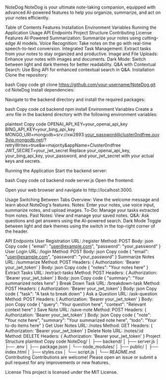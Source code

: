NoteDog
NoteDog is your ultimate note-taking companion, equipped with advanced AI-powered features to help you organize, summarize, and act on your notes efficiently.

Table of Contents
Features
Installation
Environment Variables
Running the Application
Usage
API Endpoints
Project Structure
Contributing
License
Features
AI-Powered Summarization: Summarize your notes using cutting-edge AI models.
Voice Recognition: Take notes on the go with real-time speech-to-text conversion.
Integrated Task Management: Extract tasks from your notes to stay organized and productive.
Image and File Uploads: Enhance your notes with images and documents.
Dark Mode: Switch between light and dark themes for better readability.
Q&A with Contextual Search: Use Bing API for enhanced contextual search in Q&A.
Installation
Clone the repository:

bash
Copy code
git clone https://github.com/your-username/NoteDog.git
cd NoteDog
Install dependencies:

Navigate to the backend directory and install the required packages:

bash
Copy code
cd backend
npm install
Environment Variables
Create a .env file in the backend directory with the following environment variables:

plaintext
Copy code
OPENAI_API_KEY=your_openai_api_key
BING_API_KEY=your_bing_api_key
MONGO_URI=mongodb+srv://xw2893:your_password@cluster0ndfree.ouy3vip.mongodb.net/?retryWrites=true&w=majority&appName=Cluster0ndfree
JWT_SECRET=your_jwt_secret
Replace your_openai_api_key, your_bing_api_key, your_password, and your_jwt_secret with your actual keys and secrets.

Running the Application
Start the backend server:

bash
Copy code
cd backend
node server.js
Open the frontend:

Open your web browser and navigate to http://localhost:3000.

Usage
Switching Between Tabs
Overview: View the welcome message and learn about NoteDog's features.
Notes: Enter your notes, use voice input, summarize notes, and upload images.
To-Do: Manage your tasks extracted from notes.
Past Notes: View and manage your saved notes.
Q&A: Ask questions and get answers using the AI-powered search.
Dark Mode
Toggle between light and dark themes using the switch in the top-right corner of the header.

API Endpoints
User Registration
URL: /register
Method: POST
Body:
json
Copy code
{
    "email": "user@example.com",
    "password": "your_password"
}
User Login
URL: /login
Method: POST
Body:
json
Copy code
{
    "email": "user@example.com",
    "password": "your_password"
}
Summarize Notes
URL: /summarize
Method: POST
Headers: { Authorization: 'Bearer your_jwt_token' }
Body:
json
Copy code
{
    "notes": "Your notes here"
}
Extract Tasks
URL: /extract-tasks
Method: POST
Headers: { Authorization: 'Bearer your_jwt_token' }
Body:
json
Copy code
{
    "summary": "Your summarized notes here"
}
Break Down Task
URL: /breakdown-task
Method: POST
Headers: { Authorization: 'Bearer your_jwt_token' }
Body:
json
Copy code
{
    "task": "A task to break down"
}
Ask a Question
URL: /ask-question
Method: POST
Headers: { Authorization: 'Bearer your_jwt_token' }
Body:
json
Copy code
{
    "query": "Your question here",
    "context": "Relevant context here"
}
Save Note
URL: /save-note
Method: POST
Headers: { Authorization: 'Bearer your_jwt_token' }
Body:
json
Copy code
{
    "note": "Your note here",
    "summary": "Your summarized note here",
    "todo": "Your to-do items here"
}
Get User Notes
URL: /notes
Method: GET
Headers: { Authorization: 'Bearer your_jwt_token' }
Delete Note
URL: /notes/:id
Method: DELETE
Headers: { Authorization: 'Bearer your_jwt_token' }
Project Structure
plaintext
Copy code
NoteDog/
│
├── backend/
│   ├── server.js
│   ├── .env
│   ├── package.json
│   └── node_modules/
│
├── public/
│   ├── index.html
│   ├── styles.css
│   └── script.js
│
└── README.md
Contributing
Contributions are welcome! Please open an issue or submit a pull request for any improvements or new features.

License
This project is licensed under the MIT License.

